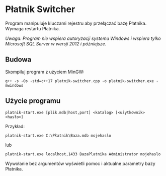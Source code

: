 # Płatnik Switcher

Program manipuluje kluczami rejestru aby przełączać bazę Płatnika. Wymaga restartu Płatnika.

*Uwaga: Program nie wspiera autoryzacji systemu Windows i wspiera tylko Microsoft SQL Server w wersji 2012 i póżniejsze.*

## Budowa

Skompiluj program z użyciem MinGW:

```
g++ -s -Os -std=c++17 platnik-switcher.cpp -o platnik-switcher.exe -mwindows
```

## Użycie programu

```platnik-start.exe [plik.mdb|host,port] <katalog> [<użytkownik> <hasło>]```

Przykład:

```platnik-start.exe C:\Płatnik\Baza.mdb mojehaslo```

lub

```platnik-start.exe localhost,1433 BazaPlatnika Administrator mojehaslo```

Wywołanie bez argumentów wyświetli pomoc i aktualne parametry bazy Płatnika.
